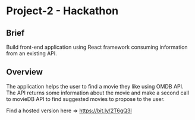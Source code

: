 # Project-2 - Hackathon

## Brief

Build front-end application using React framework consuming information from an existing API.

## Overview

The application helps the user to find a movie they like using OMDB API. The API returns some information about the movie and make a second call to movieDB API to find suggested movies to propose to the user.

Find a hosted version here => https://bit.ly/2T6gQ3I
